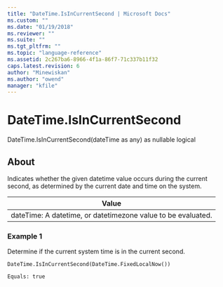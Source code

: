 ```yaml
---
title: "DateTime.IsInCurrentSecond | Microsoft Docs"
ms.custom: ""
ms.date: "01/19/2018"
ms.reviewer: ""
ms.suite: ""
ms.tgt_pltfrm: ""
ms.topic: "language-reference"
ms.assetid: 2c267ba6-8966-4f1a-86f7-71c337b11f32
caps.latest.revision: 6
author: "Minewiskan"
ms.author: "owend"
manager: "kfile"
---
```

# DateTime.IsInCurrentSecond
DateTime.IsInCurrentSecond(dateTime as any) as nullable logical  
  
## About  
Indicates whether the given datetime value occurs during the current second, as determined by the current date and time on the system.  
  
|Value|  
|---------|  
|dateTime: A datetime, or datetimezone value to be evaluated.|  
  
### Example 1  
Determine if the current system time is in the current second.  
  
```  
DateTime.IsInCurrentSecond(DateTime.FixedLocalNow())  
```  
  
```  
Equals: true  
```  
